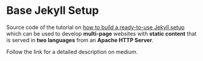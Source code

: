 # Base Jekyll Setup
Source code of the tutorial on [how to build a ready-to-use Jekyll setup](https://medium.com/@robinkloeckner/build-a-ready-to-use-jekyll-setup-part-1-new-project-24ad21073192) which can be used to develop **multi-page** websites with **static content** that is served in **two languages** from an **Apache HTTP Server**.

Follow the link for a detailed description on medium.